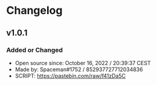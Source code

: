 # Changelog

## v1.0.1

### Added or Changed
- Open source since: October 16, 2022 / 20:39:37 CEST
- Made by: Spaceman#1752 / 852937727712034836
- SCRIPT: https://pastebin.com/raw/f41zDa5C



